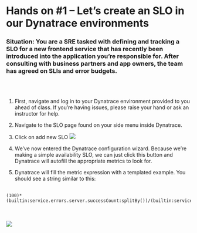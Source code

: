# Hands on #1 – Let’s create an SLO in our Dynatrace environments
### Situation: You are a SRE tasked with defining and tracking a SLO for a new frontend service that has recently been introduced into the application you’re responsible for. After consulting with business partners and app owners, the team has agreed on SLIs and error budgets. 
<br/><br/>

1. First, navigate and log in to your Dynatrace environment provided to you ahead of class. If you’re having issues, please raise your hand or ask an instructor for help. 
2. Navigate to the SLO page found on your side menu inside Dynatrace.
3. Click on add new SLO
![](../../assets/handson1.png)

4. We’ve now entered the Dynatrace configuration wizard. Because we’re making a simple availability SLO, we can just click this button and Dynatrace will autofill the appropriate metrics to look for.
5. Dynatrace will fill the metric expression with a templated example. You should see a string similar to this:</br></br>
```
(100)*(builtin:service.errors.server.successCount:splitBy())/(builtin:service.requestCount.server:splitBy())
```
</br></br>
![](../../assets/slo-wizard.png)